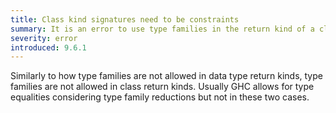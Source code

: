 ```yaml
---
title: Class kind signatures need to be constraints
summary: It is an error to use type families in the return kind of a class
severity: error
introduced: 9.6.1
---
```


Similarly to how type families are not allowed in data type return kinds, type families are not allowed in class return kinds. Usually GHC allows for type equalities considering type family reductions but not in these two cases.
